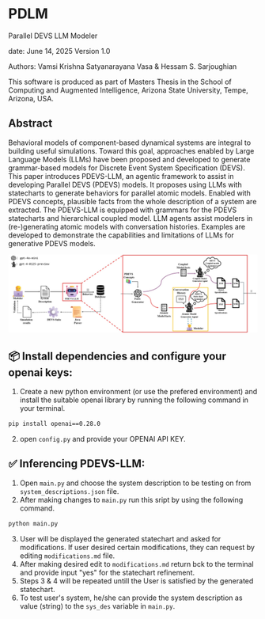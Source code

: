 # PDLM
Parallel DEVS LLM Modeler

date:     June 14, 2025
Version   1.0

Authors:  Vamsi Krishna Satyanarayana Vasa & Hessam S. Sarjoughian

This software is produced as part of Masters Thesis in the School of Computing and Augmented Intelligence, Arizona State University, Tempe, Arizona, USA.

## Abstract

Behavioral models of component-based dynamical systems are integral to building useful simulations. Toward this goal, approaches enabled by Large Language Models (LLMs) have been proposed and developed to generate grammar-based models for Discrete Event System Specification (DEVS). This paper introduces PDEVS-LLM, an agentic framework to assist in developing Parallel DEVS (PDEVS) models. It proposes using LLMs with statecharts to generate behaviors for parallel atomic models. Enabled with PDEVS concepts, plausible facts from the whole description of a system are extracted. The PDEVS-LLM is equipped with grammars for the PDEVS statecharts and hierarchical coupled model. LLM agents assist modelers in (re-)generating atomic models with conversation histories. Examples are developed to demonstrate the capabilities and limitations of LLMs for generative PDEVS models.

![Framework Overview](https://github.com/comses/PDLM/blob/main/images/PDEVS-Copilot.jpg)

## 📦 Install dependencies and configure your openai keys:

1. Create a new python environment (or use the prefered environment) and install the suitable openai library by running the following command in your terminal. 

```bash
pip install openai==0.28.0
```

2. open `config.py` and provide your OPENAI API KEY.

## ✅ Inferencing PDEVS-LLM:

1. Open `main.py` and choose the system description to be testing on from `system_descriptions.json` file.
2. After making changes to `main.py` run this sript by using the following command.

```bash
python main.py
```

3. User will be displayed the generated statechart and asked for modifications. If user desired certain modifications, they can request by editing `modifications.md` file.
4. After making desired edit to `modifications.md` return bck to the terminal and provide input "yes" for the statechart refinement.
5. Steps 3 & 4 will be repeated untill the User is satisfied by the generated statechart.
6. To test user's system, he/she can provide the system description as value (string) to the `sys_des` variable in `main.py`.



